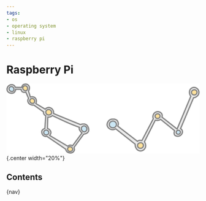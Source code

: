 ```yaml
---
tags:
- os
- operating system
- linux
- raspberry pi
---
```

# Raspberry Pi

![](img/logo.svg){.center width="20%"}

## Contents

{nav}
